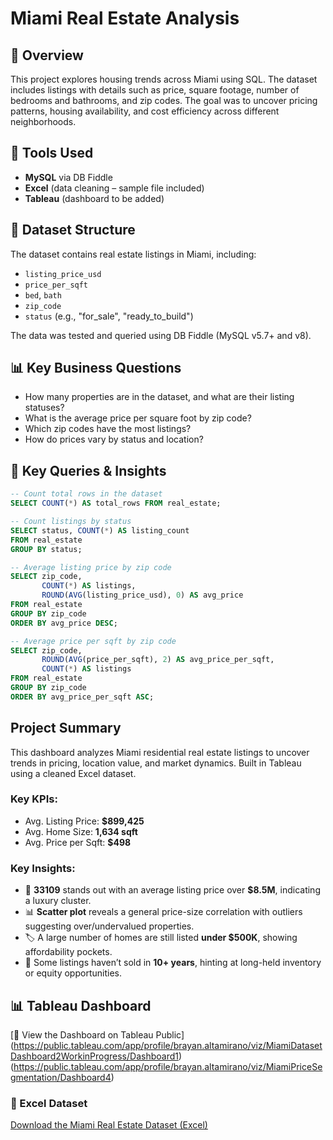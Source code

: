 # Miami Real Estate Analysis

## 📌 Overview
This project explores housing trends across Miami using SQL. The dataset includes listings with details such as price, square footage, number of bedrooms and bathrooms, and zip codes. The goal was to uncover pricing patterns, housing availability, and cost efficiency across different neighborhoods.

## 🧰 Tools Used
- **MySQL** via DB Fiddle
- **Excel** (data cleaning – sample file included)
- **Tableau** (dashboard to be added)

## 📂 Dataset Structure

The dataset contains real estate listings in Miami, including:
- `listing_price_usd`
- `price_per_sqft`
- `bed`, `bath`
- `zip_code`
- `status` (e.g., "for_sale", "ready_to_build")

The data was tested and queried using DB Fiddle (MySQL v5.7+ and v8).

## 📊 Key Business Questions

- How many properties are in the dataset, and what are their listing statuses?
- What is the average price per square foot by zip code?
- Which zip codes have the most listings?
- How do prices vary by status and location?

## 📌  Key Queries & Insights

```sql
-- Count total rows in the dataset
SELECT COUNT(*) AS total_rows FROM real_estate;

-- Count listings by status
SELECT status, COUNT(*) AS listing_count
FROM real_estate
GROUP BY status;

-- Average listing price by zip code
SELECT zip_code,
       COUNT(*) AS listings,
       ROUND(AVG(listing_price_usd), 0) AS avg_price
FROM real_estate
GROUP BY zip_code
ORDER BY avg_price DESC;

-- Average price per sqft by zip code
SELECT zip_code,
       ROUND(AVG(price_per_sqft), 2) AS avg_price_per_sqft,
       COUNT(*) AS listings
FROM real_estate
GROUP BY zip_code
ORDER BY avg_price_per_sqft ASC;
```
## Project Summary

This dashboard analyzes Miami residential real estate listings to uncover trends in pricing, location value, and market dynamics. Built in Tableau using a cleaned Excel dataset.

### Key KPIs:
- Avg. Listing Price: **$899,425**
- Avg. Home Size: **1,634 sqft**
- Avg. Price per Sqft: **$498**

### Key Insights:
- 📍 **33109** stands out with an average listing price over **$8.5M**, indicating a luxury cluster.
- 📊 **Scatter plot** reveals a general price-size correlation with outliers suggesting over/undervalued properties.
- 🏷️ A large number of homes are still listed **under $500K**, showing affordability pockets.
- 📆 Some listings haven’t sold in **10+ years**, hinting at long-held inventory or equity opportunities.

## 📊 Tableau Dashboard
[🔗 View the Dashboard on Tableau Public] (https://public.tableau.com/app/profile/brayan.altamirano/viz/MiamiDatasetDashboard2WorkinProgress/Dashboard1)
(https://public.tableau.com/app/profile/brayan.altamirano/viz/MiamiPriceSegmentation/Dashboard4) 

### 📁 Excel Dataset
[Download the Miami Real Estate Dataset (Excel)](Miami.csv)

